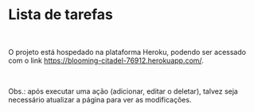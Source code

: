 <h1>Lista de tarefas</h1>
<br>
<p>O projeto está hospedado na plataforma Heroku, podendo ser acessado com o link <a href="">https://blooming-citadel-76912.herokuapp.com/</a>.</p>
<br>
<p>Obs.: após executar uma ação (adicionar, editar o deletar), talvez seja necessário atualizar a página para ver as modificações.</p>